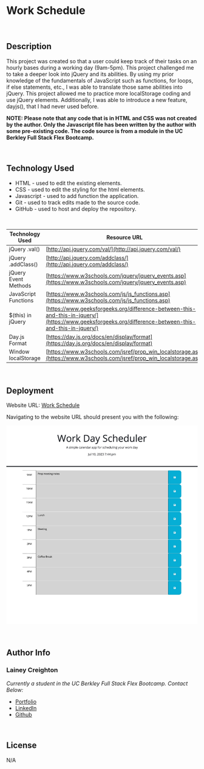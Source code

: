 # Work Schedule

<br>

## Description

This project was created so that a user could keep track of their tasks on an hourly bases during a working day (9am-5pm). This project challenged me to take a deeper look into jQuery and its abilities. By using my prior knowledge of the fundamentals of JavaScript such as functions, for loops, if else statements, etc., I was able to translate those same abilities into jQuery. This project allowed me to practice more localStorage coding and use jQuery elements. Additionally, I was able to introduce  a new feature, dayjs(), that I had never used before. 

**NOTE: Please note that any code that is in HTML and CSS was not created by the author. Only the Javascript file has been written by the author with some pre-existing code. The code source is from a module in the UC Berkley Full Stack Flex Bootcamp.**

<br>

## Technology Used

- HTML - used to edit the existing elements.
- CSS - used to edit the styling for the html elements.
- Javascript - used to add function the application.
- Git - used to track edits made to the source code.
- GitHub - used to host and deploy the repository.

<br>

| Technology Used         | Resource URL           | 
| ------------- |-------------| 
| jQuery .val()  | [http://api.jquery.com/val/](http://api.jquery.com/val/) | 
| jQuery .addClass()    | [http://api.jquery.com/addclass/](http://api.jquery.com/addclass/)      |   
| jQuery Event Methods | [https://www.w3schools.com/jquery/jquery_events.asp](https://www.w3schools.com/jquery/jquery_events.asp)     |    
 | JavaScript Functions  | [https://www.w3schools.com/js/js_functions.asp](https://www.w3schools.com/js/js_functions.asp) | 
| $(this) in jQuery | [https://www.geeksforgeeks.org/difference-between-this-and-this-in-jquery/](https://www.geeksforgeeks.org/difference-between-this-and-this-in-jquery/) | 
| Day.js Format  | [https://day.js.org/docs/en/display/format](https://day.js.org/docs/en/display/format) | 
| Window localStorage  | [https://www.w3schools.com/jsref/prop_win_localstorage.asp](https://www.w3schools.com/jsref/prop_win_localstorage.asp) | 

<br>

## Deployment

Website URL: [Work Schedule](https://laineycreighton.github.io/work-schedule/)

Navigating to the website URL should present you with the following:

![alt text](./assets/images/work-schedule-screenshot.jpg)
  
  <br>

## Author Info

### Lainey Creighton

*Currently a student in the UC Berkley Full Stack Flex Bootcamp. Contact Below:* 

* [Portfolio](https://laineycreighton.github.io/portfolio/)
* [LinkedIn](https://www.linkedin.com/in/lainey-creighton/)
* [Github](https://github.com/laineycreighton)

<br>

## License

N/A